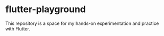 # flutter-playground
This repository is a space for my hands-on experimentation and practice with Flutter.
